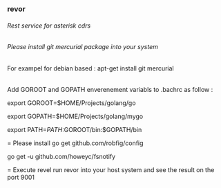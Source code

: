 ### revor
###### Rest service for asterisk cdrs

###### Please install git mercurial package into your system

For exampel for debian based : apt-get install git mercurial

######
Add GOROOT and GOPATH enverenement variabls to .bachrc as follow :

export GOROOT=$HOME/Projects/golang/go

export GOPATH=$HOME/Projects/golang/mygo

export PATH=$PATH:$GOROOT/bin:$GOPATH/bin

=
Please install 
go get github.com/robfig/config

go get -u github.com/howeyc/fsnotify


=
Execute revel run revor into your host system and see the result on the port 9001

